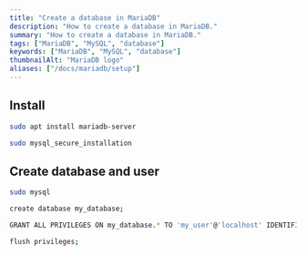 ```yaml
---
title: "Create a database in MariaDB"
description: "How to create a database in MariaDB."
summary: "How to create a database in MariaDB."
tags: ["MariaDB", "MySQL", "database"]
keywords: ["MariaDB", "MySQL", "database"]
thumbnailAlt: "MariaDB logo"
aliases: ["/docs/mariadb/setup"]
---
```


## Install

```bash
sudo apt install mariadb-server
```

```bash
sudo mysql_secure_installation
```

## Create database and user

```bash
sudo mysql
```

```bash
create database my_database;
```

```bash
GRANT ALL PRIVILEGES ON my_database.* TO 'my_user'@'localhost' IDENTIFIED BY 'my_password' WITH GRANT OPTION;
```

```bash
flush privileges;
```
